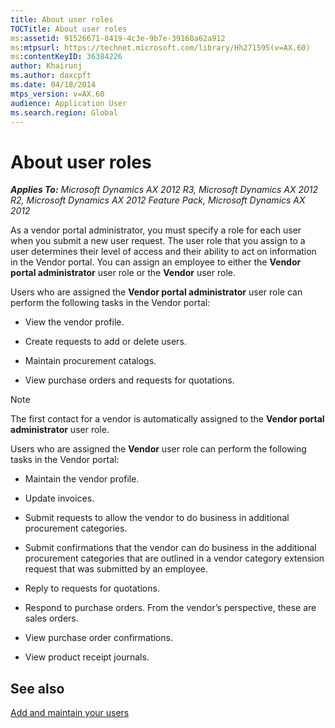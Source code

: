 ```yaml
---
title: About user roles
TOCTitle: About user roles
ms:assetid: 91526671-8419-4c3e-9b7e-39168a62a912
ms:mtpsurl: https://technet.microsoft.com/library/Hh271595(v=AX.60)
ms:contentKeyID: 36384226
author: Khairunj
ms.author: daxcpft
ms.date: 04/18/2014
mtps_version: v=AX.60
audience: Application User
ms.search.region: Global
---
```


# About user roles 


_**Applies To:** Microsoft Dynamics AX 2012 R3, Microsoft Dynamics AX 2012 R2, Microsoft Dynamics AX 2012 Feature Pack, Microsoft Dynamics AX 2012_

As a vendor portal administrator, you must specify a role for each user when you submit a new user request. The user role that you assign to a user determines their level of access and their ability to act on information in the Vendor portal. You can assign an employee to either the **Vendor portal administrator** user role or the **Vendor** user role.

Users who are assigned the **Vendor portal administrator** user role can perform the following tasks in the Vendor portal:

  - View the vendor profile.

  - Create requests to add or delete users.

  - Maintain procurement catalogs.

  - View purchase orders and requests for quotations.


> [!NOTE]
> <P>The first contact for a vendor is automatically assigned to the <STRONG>Vendor portal administrator</STRONG> user role.</P>



Users who are assigned the **Vendor** user role can perform the following tasks in the Vendor portal:

  - Maintain the vendor profile.

  - Update invoices.

  - Submit requests to allow the vendor to do business in additional procurement categories.

  - Submit confirmations that the vendor can do business in the additional procurement categories that are outlined in a vendor category extension request that was submitted by an employee.

  - Reply to requests for quotations.

  - Respond to purchase orders. From the vendor’s perspective, these are sales orders.

  - View purchase order confirmations.

  - View product receipt journals.

## See also

[Add and maintain your users](add-and-maintain-your-users.md)

  


